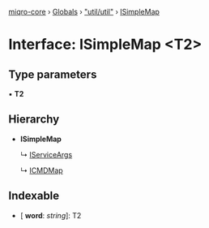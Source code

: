 [miqro-core](../README.md) › [Globals](../globals.md) › ["util/util"](../modules/_util_util_.md) › [ISimpleMap](_util_util_.isimplemap.md)

# Interface: ISimpleMap <**T2**>

## Type parameters

▪ **T2**

## Hierarchy

* **ISimpleMap**

  ↳ [IServiceArgs](_service_common_index_.iserviceargs.md)

  ↳ [ICMDMap](_util_cli_.icmdmap.md)

## Indexable

* \[ **word**: *string*\]: T2
